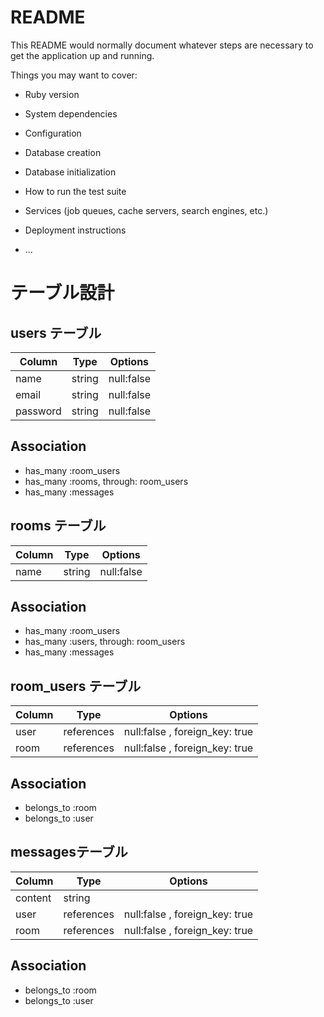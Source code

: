 # README

This README would normally document whatever steps are necessary to get the
application up and running.

Things you may want to cover:

* Ruby version

* System dependencies

* Configuration

* Database creation

* Database initialization

* How to run the test suite

* Services (job queues, cache servers, search engines, etc.)

* Deployment instructions

* ...

# テーブル設計

## users テーブル

| Column   | Type   | Options     |
| -------- | ------ | ----------- |
| name     | string | null:false  |
| email    | string | null:false  |
| password | string | null:false  |

## Association

- has_many :room_users
- has_many :rooms, through: room_users
- has_many :messages

## rooms テーブル

| Column   | Type   | Options     |
| -------- | ------ | ----------- |
| name     | string | null:false  |

## Association

- has_many :room_users
- has_many :users, through: room_users
- has_many :messages

## room_users テーブル

| Column   | Type       | Options                         |
| -------- | ---------- | ------------------------------- |
| user     | references | null:false , foreign_key: true  |
| room     | references | null:false , foreign_key: true  |

## Association

- belongs_to :room
- belongs_to :user

## messagesテーブル

| Column   | Type       | Options                         |
| -------- | ---------- | ------------------------------- |
| content  | string     |                                 |
| user     | references | null:false , foreign_key: true  |
| room     | references | null:false , foreign_key: true  |

## Association

- belongs_to :room
- belongs_to :user